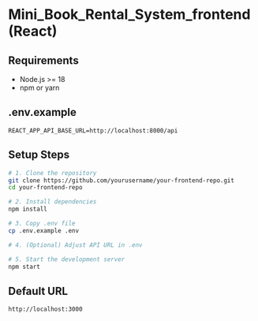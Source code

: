 # Mini_Book_Rental_System_frontend (React)
## Requirements
- Node.js >= 18
- npm or yarn

## .env.example

```env
REACT_APP_API_BASE_URL=http://localhost:8000/api
```

## Setup Steps

```bash
# 1. Clone the repository
git clone https://github.com/yourusername/your-frontend-repo.git
cd your-frontend-repo

# 2. Install dependencies
npm install

# 3. Copy .env file
cp .env.example .env

# 4. (Optional) Adjust API URL in .env

# 5. Start the development server
npm start
```

## Default URL
```
http://localhost:3000
```

